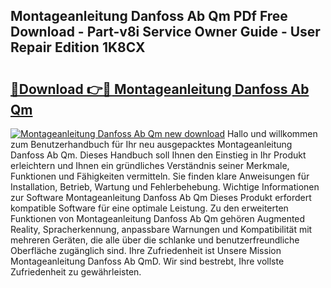 ## Montageanleitung Danfoss Ab Qm PDf Free Download - Part-v8i Service Owner Guide - User Repair Edition 1K8CX

# <h2><a href="http://df8470.blite.top/?on=Montageanleitung+Danfoss+Ab+Qm">🔗Download 👉🔴 Montageanleitung Danfoss Ab Qm</a></h2>

[![Montageanleitung Danfoss Ab Qm new download](https://i.imgur.com/lujVjoI.png)](http://df8470.blite.top/?on=Montageanleitung+Danfoss+Ab+Qm)
Hallo und willkommen zum Benutzerhandbuch für Ihr neu ausgepacktes Montageanleitung Danfoss Ab Qm. Dieses Handbuch soll Ihnen den Einstieg in Ihr Produkt erleichtern und Ihnen ein gründliches Verständnis seiner Merkmale, Funktionen und Fähigkeiten vermitteln. Sie finden klare Anweisungen für Installation, Betrieb, Wartung und Fehlerbehebung. Wichtige Informationen zur Software Montageanleitung Danfoss Ab Qm Dieses Produkt erfordert kompatible Software für eine optimale Leistung. Zu den erweiterten Funktionen von Montageanleitung Danfoss Ab Qm gehören Augmented Reality, Spracherkennung, anpassbare Warnungen und Kompatibilität mit mehreren Geräten, die alle über die schlanke und benutzerfreundliche Oberfläche zugänglich sind. Ihre Zufriedenheit ist Unsere Mission Montageanleitung Danfoss Ab QmD. Wir sind bestrebt, Ihre vollste Zufriedenheit zu gewährleisten.
